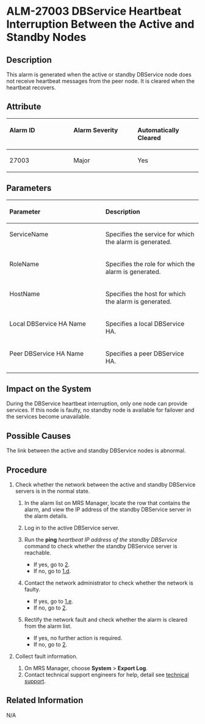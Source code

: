 # ALM-27003 DBService Heartbeat Interruption Between the Active and Standby Nodes<a name="EN-US_TOPIC_0125375682"></a>

## Description<a name="sc3487f1184cd46639d1860b185ced409"></a>

This alarm is generated when the active or standby DBService node does not receive heartbeat messages from the peer node. It is cleared when the heartbeat recovers.

## Attribute<a name="s92b37ad113db4acdb0529c4e163a3e03"></a>

<a name="en-us_topic_0035998746_table18176840"></a>
<table><thead align="left"><tr id="en-us_topic_0035998746_row123050"><th class="cellrowborder" valign="top" width="33.33333333333333%" id="mcps1.1.4.1.1"><p id="en-us_topic_0035998746_p9967070"><a name="en-us_topic_0035998746_p9967070"></a><a name="en-us_topic_0035998746_p9967070"></a>Alarm ID</p>
</th>
<th class="cellrowborder" valign="top" width="33.33333333333333%" id="mcps1.1.4.1.2"><p id="en-us_topic_0035998746_p2026335"><a name="en-us_topic_0035998746_p2026335"></a><a name="en-us_topic_0035998746_p2026335"></a>Alarm Severity</p>
</th>
<th class="cellrowborder" valign="top" width="33.33333333333333%" id="mcps1.1.4.1.3"><p id="en-us_topic_0035998746_p29915412"><a name="en-us_topic_0035998746_p29915412"></a><a name="en-us_topic_0035998746_p29915412"></a>Automatically Cleared</p>
</th>
</tr>
</thead>
<tbody><tr id="en-us_topic_0035998746_row7229285"><td class="cellrowborder" valign="top" width="33.33333333333333%" headers="mcps1.1.4.1.1 "><p id="en-us_topic_0035998746_p48701244"><a name="en-us_topic_0035998746_p48701244"></a><a name="en-us_topic_0035998746_p48701244"></a>27003</p>
</td>
<td class="cellrowborder" valign="top" width="33.33333333333333%" headers="mcps1.1.4.1.2 "><p id="en-us_topic_0035998746_p52486654"><a name="en-us_topic_0035998746_p52486654"></a><a name="en-us_topic_0035998746_p52486654"></a>Major</p>
</td>
<td class="cellrowborder" valign="top" width="33.33333333333333%" headers="mcps1.1.4.1.3 "><p id="en-us_topic_0035998746_p23560597"><a name="en-us_topic_0035998746_p23560597"></a><a name="en-us_topic_0035998746_p23560597"></a>Yes</p>
</td>
</tr>
</tbody>
</table>

## Parameters<a name="s63371c82226a4bdb878d7f25ee1c560a"></a>

<a name="en-us_topic_0035998746_table29360233"></a>
<table><thead align="left"><tr id="en-us_topic_0035998746_row2035480"><th class="cellrowborder" valign="top" width="50%" id="mcps1.1.3.1.1"><p id="en-us_topic_0035998746_p30656219"><a name="en-us_topic_0035998746_p30656219"></a><a name="en-us_topic_0035998746_p30656219"></a>Parameter</p>
</th>
<th class="cellrowborder" valign="top" width="50%" id="mcps1.1.3.1.2"><p id="en-us_topic_0035998746_p125790"><a name="en-us_topic_0035998746_p125790"></a><a name="en-us_topic_0035998746_p125790"></a>Description</p>
</th>
</tr>
</thead>
<tbody><tr id="en-us_topic_0035998746_row10189001"><td class="cellrowborder" valign="top" width="50%" headers="mcps1.1.3.1.1 "><p id="en-us_topic_0035998746_p20002757"><a name="en-us_topic_0035998746_p20002757"></a><a name="en-us_topic_0035998746_p20002757"></a>ServiceName</p>
</td>
<td class="cellrowborder" valign="top" width="50%" headers="mcps1.1.3.1.2 "><p id="en-us_topic_0035998746_p9610617"><a name="en-us_topic_0035998746_p9610617"></a><a name="en-us_topic_0035998746_p9610617"></a>Specifies the service for which the alarm is generated.</p>
</td>
</tr>
<tr id="en-us_topic_0035998746_row19386696"><td class="cellrowborder" valign="top" width="50%" headers="mcps1.1.3.1.1 "><p id="en-us_topic_0035998746_p26818564"><a name="en-us_topic_0035998746_p26818564"></a><a name="en-us_topic_0035998746_p26818564"></a>RoleName</p>
</td>
<td class="cellrowborder" valign="top" width="50%" headers="mcps1.1.3.1.2 "><p id="en-us_topic_0035998746_p24820109"><a name="en-us_topic_0035998746_p24820109"></a><a name="en-us_topic_0035998746_p24820109"></a>Specifies the role for which the alarm is generated.</p>
</td>
</tr>
<tr id="en-us_topic_0035998746_row22054394"><td class="cellrowborder" valign="top" width="50%" headers="mcps1.1.3.1.1 "><p id="en-us_topic_0035998746_p41575456"><a name="en-us_topic_0035998746_p41575456"></a><a name="en-us_topic_0035998746_p41575456"></a>HostName</p>
</td>
<td class="cellrowborder" valign="top" width="50%" headers="mcps1.1.3.1.2 "><p id="en-us_topic_0035998746_p12168775"><a name="en-us_topic_0035998746_p12168775"></a><a name="en-us_topic_0035998746_p12168775"></a>Specifies the host for which the alarm is generated.</p>
</td>
</tr>
<tr id="en-us_topic_0035998746_row42410114"><td class="cellrowborder" valign="top" width="50%" headers="mcps1.1.3.1.1 "><p id="en-us_topic_0035998746_p12667213"><a name="en-us_topic_0035998746_p12667213"></a><a name="en-us_topic_0035998746_p12667213"></a>Local DBService HA Name</p>
</td>
<td class="cellrowborder" valign="top" width="50%" headers="mcps1.1.3.1.2 "><p id="en-us_topic_0035998746_p19411308"><a name="en-us_topic_0035998746_p19411308"></a><a name="en-us_topic_0035998746_p19411308"></a>Specifies a local DBService HA.</p>
</td>
</tr>
<tr id="en-us_topic_0035998746_row40484047"><td class="cellrowborder" valign="top" width="50%" headers="mcps1.1.3.1.1 "><p id="en-us_topic_0035998746_p57982344"><a name="en-us_topic_0035998746_p57982344"></a><a name="en-us_topic_0035998746_p57982344"></a>Peer DBService HA Name</p>
</td>
<td class="cellrowborder" valign="top" width="50%" headers="mcps1.1.3.1.2 "><p id="en-us_topic_0035998746_p66058249"><a name="en-us_topic_0035998746_p66058249"></a><a name="en-us_topic_0035998746_p66058249"></a>Specifies a peer DBService HA.</p>
</td>
</tr>
</tbody>
</table>

## Impact on the System<a name="sf3572379468c4a63bfcb667bc3ab6102"></a>

During the DBService heartbeat interruption, only one node can provide services. If this node is faulty, no standby node is available for failover and the services become unavailable.

## Possible Causes<a name="s2c0a9f6148994190b385e477a1dbcbd4"></a>

The link between the active and standby DBService nodes is abnormal.

## Procedure<a name="s279dc4513c474478a18fd700479e8897"></a>

1.  Check whether the network between the active and standby DBService servers is in the normal state.
    1.  In the alarm list on MRS Manager, locate the row that contains the alarm, and view the IP address of the standby DBService server in the alarm details.
    2.  Log in to the active DBService server.
    3.  Run the  **ping** _heartbeat IP address of_ _the standby_ _DBService_  command to check whether the standby DBService server is reachable.
        -   If yes, go to  [2](#lab7350a8552548a9806916b60e68da69).
        -   If no, go to  [1.d](#l7079ef4a1be845c5b84275818adbbcaa).

    4.  <a name="l7079ef4a1be845c5b84275818adbbcaa"></a>Contact the network administrator to check whether the network is faulty.
        -   If yes, go to  [1.e](#l49fe060e9c664f6dbc39e491bd753c64).
        -   If no, go to  [2](#lab7350a8552548a9806916b60e68da69).

    5.  <a name="l49fe060e9c664f6dbc39e491bd753c64"></a>Rectify the network fault and check whether the alarm is cleared from the alarm list.
        -   If yes, no further action is required.
        -   If no, go to  [2](#lab7350a8552548a9806916b60e68da69).

2.  <a name="lab7350a8552548a9806916b60e68da69"></a>Collect fault information.
    1.  On MRS Manager, choose  **System**  \>  **Export Log**.
    2.  Contact technical support engineers for help, detail see  [technical support](https://docs.otc.t-systems.com/en-us/public/learnmore.html).


## Related Information<a name="sf93ca08bd32644a7a9796841b83eb6ed"></a>

N/A

